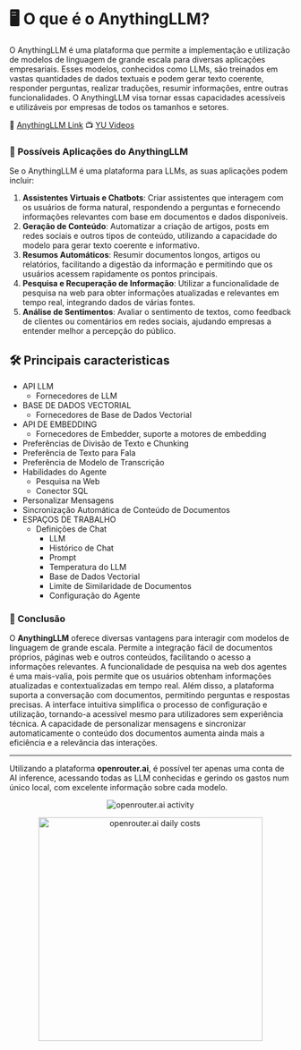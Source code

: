 # 🖥 O que é o AnythingLLM?

O AnythingLLM é uma plataforma que permite a implementação e utilização de modelos de linguagem de grande escala para diversas aplicações empresariais. Esses modelos, conhecidos como LLMs, são treinados em vastas quantidades de dados textuais e podem gerar texto coerente, responder perguntas, realizar traduções, resumir informações, entre outras funcionalidades. 
O AnythingLLM visa tornar essas capacidades acessíveis e utilizáveis por empresas de todos os tamanhos e setores.

📍 [AnythingLLM Link](https://github.com/Mintplex-Labs/anything-llm) 
📺 [YU Videos](https://www.youtube.com/results?search_query=anythingLLM+como+usar+)


### 📌 Possíveis Aplicações do AnythingLLM

Se o AnythingLLM é uma plataforma para LLMs, as suas aplicações podem incluir:

1. **Assistentes Virtuais e Chatbots**: Criar assistentes que interagem com os usuários de forma natural, respondendo a perguntas e fornecendo informações relevantes com base em documentos e dados disponíveis.
2. **Geração de Conteúdo**: Automatizar a criação de artigos, posts em redes sociais e outros tipos de conteúdo, utilizando a capacidade do modelo para gerar texto coerente e informativo.
3. **Resumos Automáticos**: Resumir documentos longos, artigos ou relatórios, facilitando a digestão da informação e permitindo que os usuários acessem rapidamente os pontos principais.
4. **Pesquisa e Recuperação de Informação**: Utilizar a funcionalidade de pesquisa na web para obter informações atualizadas e relevantes em tempo real, integrando dados de várias fontes.
5. **Análise de Sentimentos**: Avaliar o sentimento de textos, como feedback de clientes ou comentários em redes sociais, ajudando empresas a entender melhor a percepção do público.


## 🛠 Principais caracteristicas

- API LLM
  - Fornecedores de LLM
- BASE DE DADOS VECTORIAL
  - Fornecedores de Base de Dados Vectorial
- API DE EMBEDDING
  - Fornecedores de Embedder, suporte a motores de embedding
- Preferências de Divisão de Texto e Chunking
- Preferência de Texto para Fala
- Preferência de Modelo de Transcrição
- Habilidades do Agente
  - Pesquisa na Web
  - Conector SQL
- Personalizar Mensagens
- Sincronização Automática de Conteúdo de Documentos
- ESPAÇOS DE TRABALHO
  - Definições de Chat
    - LLM
    - Histórico de Chat
    - Prompt
    - Temperatura do LLM
    - Base de Dados Vectorial
    - Limite de Similaridade de Documentos
    - Configuração do Agente

### 📌 Conclusão

O **AnythingLLM** oferece diversas vantagens para interagir com modelos de linguagem de grande escala. Permite a integração fácil de documentos próprios, páginas web e outros conteúdos, facilitando o acesso a informações relevantes. A funcionalidade de pesquisa na web dos agentes é uma mais-valia, pois permite que os usuários obtenham informações atualizadas e contextualizadas em tempo real. 
Além disso, a plataforma suporta a conversação com documentos, permitindo perguntas e respostas precisas. A interface intuitiva simplifica o processo de configuração e utilização, tornando-a acessível mesmo para utilizadores sem experiência técnica. 
A capacidade de personalizar mensagens e sincronizar automaticamente o conteúdo dos documentos aumenta ainda mais a eficiência e a relevância das interações.

---

Utilizando a plataforma **openrouter.ai**, é possível ter apenas uma conta de AI inference, acessando todas as LLM conhecidas e gerindo os gastos num único local, com excelente informação sobre cada modelo. 
<p align="center" width="100%">
<img src="https://i.imgur.com/rIaWifQ.png" title="openrouter.ai activity" />
</p>
<p align="center" width="100%">
<img src="https://img001.prntscr.com/file/img001/KV8k-thLSYGcEteiQrMJwA.png" title="openrouter.ai daily costs" width="400"/>
</p>
